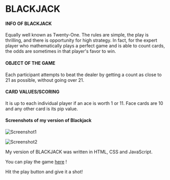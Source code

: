 # BLACKJACK

#### INFO OF BLACKJACK
Equally well known as Twenty-One. The rules are simple, the play is thrilling, and there is opportunity for high strategy. In fact, for the expert player who mathematically plays a perfect game and is able to count cards, the odds are sometimes in that player's favor to win.

#### OBJECT OF THE GAME
Each participant attempts to beat the dealer by getting a count as close to 21 as possible, without going over 21.

#### CARD VALUES/SCORING
It is up to each individual player if an ace is worth 1 or 11. Face cards are 10 and any other card is its pip value.

#### Screenshots of my version of Blackjack
![Screenshot1](https://i.imgur.com/dKxnlwn.png)

![Screenshot2](https://i.imgur.com/E5EehME.png)


My version of BLACKJACK was written in HTML, CSS and JavaScript.

You can play the game [here](https://chengjuncao.github.io/BlackJack/) !

Hit the play button and give it a shot!

